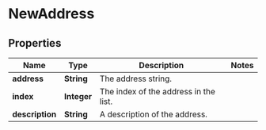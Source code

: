 

# NewAddress


## Properties

| Name | Type | Description | Notes |
|------------ | ------------- | ------------- | -------------|
|**address** | **String** | The address string. |  |
|**index** | **Integer** | The index of the address in the list. |  |
|**description** | **String** | A description of the address. |  |



